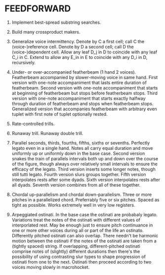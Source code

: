 FEEDFORWARD
===========

1.  Implement best-spread substring searches.

2.  Build many crossproduct makers.

3.  Generalize voice intermittency.
    Denote by C a first cell; call C the (voice-)reference cell.
    Denote by D a second cell; call D the (voice-)dependent cell.
    Allow any leaf D_j in D to coincide with any leaf C_i in C.
    Extend to allow any E_in in E to coincide with any D_i in D, recursively.

4.  Under- or over-accompanied featherbeam (1 hand 2 voices). Featherbeam
    accompanied by slower-moving voice in same hand. First version with
    one-note accompaniment that lasts entire duration of featherbeam. Second
    version with one-note accompaniment that starts at beginning of featherbeam
    but stops before featherbeam stops. Third version with one-note
    accompaniment that starts exactly halfway through duration of featherbeam
    and stops when featherbeam stops. Generalized version that accompanies
    featherbeam with arbitrary even tuplet with first note of tuplet optionally
    rested.

5.  Rate-controlled trills.

6.  Runaway trill. Runaway double trill.

7.  Parallel seconds, thirds, fourths, fifths, sixths or sevenths. Perfectly
    legato even in a single hand. Notes all carry equal duration and move
    uniformly up or uniformly down in the base case. Second version snakes the
    train of parallels intervals both up and down over the course of the
    figure, though always over relatively small intervals to ensure the
    efficacy of the legato. Third version inserts some longer notes, though
    still tutti legato. Fourth version slurs groups together. Fifth version
    interpolates rests after some dyads. Sixth version interpolates rests after
    all dyads. Seventh version combines from all of these together.

8.  Chordal up-parallelism and chordal down-parallelism. Three or more pitches
    in a parallelized chord. Preferrably five or six pitches. Spaced as tight
    as possible. Works extremely well in very low registers.

9.  Arpeggiated ostinati. In the base case the ostinati are probabaly legato.
    Variations treat the notes of the ostinati with different values of
    interporlated rest. May be enough just to ensure pitch continuance in one
    or more other voices during all or part of the life an ostinato.
    Differently pitched ostinati can also overlap. There needn't be harmonic
    motion between the ostinati if the notes of the ostinati are taken from a
    (tightly spaced) string. If overlapping, different-pitched ostinati
    comprise notes of (slightly) different durations then there's the
    possibility of using contrasting slur types to shape progression of
    ostinati from one to the next. Ostinati then proceed according to two
    voices moving slowly in macrohocket.
